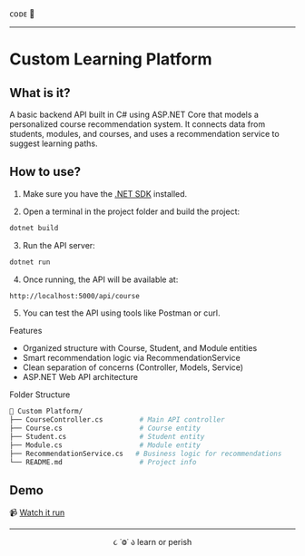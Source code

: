 ᴄᴏᴅᴇ 👾

---

# Custom Learning Platform

## What is it?

A basic backend API built in C# using ASP.NET Core that models a personalized course recommendation system. It connects data from students, modules, and courses, and uses a recommendation service to suggest learning paths.

## How to use?

1. Make sure you have the [.NET SDK](https://dotnet.microsoft.com/en-us/download) installed.

2. Open a terminal in the project folder and build the project:

```bash
dotnet build
```

3. Run the API server:

```bash
dotnet run
```

4. Once running, the API will be available at:

```bash
http://localhost:5000/api/course
```

5. You can test the API using tools like Postman or curl.

Features
- Organized structure with Course, Student, and Module entities
- Smart recommendation logic via RecommendationService
- Clean separation of concerns (Controller, Models, Service)
- ASP.NET Web API architecture

Folder Structure
```bash
📁 Custom Platform/
├── CourseController.cs         # Main API controller
├── Course.cs                   # Course entity
├── Student.cs                  # Student entity
├── Module.cs                   # Module entity
├── RecommendationService.cs   # Business logic for recommendations
└── README.md                   # Project info
```

## Demo

📹 [Watch it run](link)

---

<p align="center">૮ ˙Ⱉ˙ ა learn or perish</p>
